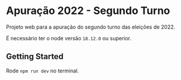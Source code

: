 
# Apuração 2022 - Segundo Turno

Projeto web para a apuração do segundo turno das eleições de 2022.

É necessário ter o node versão `18.12.0` ou superior.

## Getting Started

Rode `npm run dev` no terminal.
